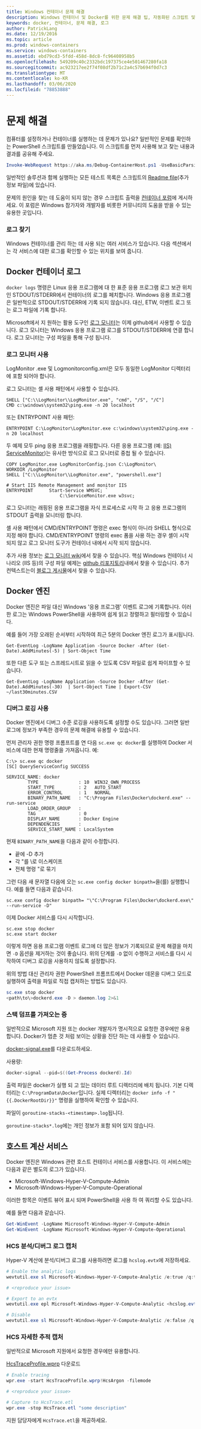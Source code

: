 ```yaml
---
title: Windows 컨테이너 문제 해결
description: Windows 컨테이너 및 Docker를 위한 문제 해결 팁, 자동화된 스크립트 및 로그 정보
keywords: docker, 컨테이너, 문제 해결, 로그
author: PatrickLang
ms.date: 12/19/2016
ms.topic: article
ms.prod: windows-containers
ms.service: windows-containers
ms.assetid: ebd79cd3-5fdd-458d-8dc8-fc96408958b5
ms.openlocfilehash: 549209c40c2332bdc197375ce4e501467280fa18
ms.sourcegitcommit: ac923217ee2f74f08df2b71c2a4c57b694f0d7c3
ms.translationtype: MT
ms.contentlocale: ko-KR
ms.lasthandoff: 03/06/2020
ms.locfileid: "78853888"
---
```

# <a name="troubleshooting"></a>문제 해결

컴퓨터를 설정하거나 컨테이너를 실행하는 데 문제가 있나요? 일반적인 문제를 확인하는 PowerShell 스크립트를 만들었습니다. 이 스크립트를 먼저 사용해 보고 찾는 내용과 결과를 공유해 주세요.

```PowerShell
Invoke-WebRequest https://aka.ms/Debug-ContainerHost.ps1 -UseBasicParsing | Invoke-Expression
```
일반적인 솔루션과 함께 실행하는 모든 테스트 목록은 스크립트의 [Readme file](https://github.com/Microsoft/Virtualization-Documentation/blob/live/windows-server-container-tools/Debug-ContainerHost/README.md)(추가 정보 파일)에 있습니다.

문제의 원인을 찾는 데 도움이 되지 않는 경우 스크립트 출력을 [컨테이너 포럼](https://social.msdn.microsoft.com/Forums/home?forum=windowscontainers)에 게시하세요. 이 포럼은 Windows 참가자와 개발자를 비롯한 커뮤니티의 도움을 받을 수 있는 유용한 곳입니다.


### <a name="finding-logs"></a>로그 찾기
Windows 컨테이너를 관리 하는 데 사용 되는 여러 서비스가 있습니다. 다음 섹션에서는 각 서비스에 대한 로그를 확인할 수 있는 위치를 보여 줍니다.

## <a name="docker-container-logs"></a>Docker 컨테이너 로그 
`docker logs` 명령은 Linux 응용 프로그램에 대 한 표준 응용 프로그램 로그 보관 위치인 STDOUT/STDERR에서 컨테이너의 로그를 페치합니다. Windows 응용 프로그램은 일반적으로 STDOUT/STDERR에 기록 되지 않습니다. 대신, ETW, 이벤트 로그 또는 로그 파일에 기록 합니다. 

Microsoft에서 지 원하는 활용 도구인 [로그 모니터](https://github.com/microsoft/windows-container-tools/tree/master/LogMonitor)는 이제 github에서 사용할 수 있습니다. 로그 모니터는 Windows 응용 프로그램 로그를 STDOUT/STDERR에 연결 합니다. 로그 모니터는 구성 파일을 통해 구성 됩니다. 

### <a name="log-monitor-usage"></a>로그 모니터 사용

LogMonitor .exe 및 Logmonitorconfig.xml은 모두 동일한 LogMonitor 디렉터리에 포함 되어야 합니다. 

로그 모니터는 셸 사용 패턴에서 사용할 수 있습니다.

```
SHELL ["C:\\LogMonitor\\LogMonitor.exe", "cmd", "/S", "/C"]
CMD c:\windows\system32\ping.exe -n 20 localhost
```

또는 ENTRYPOINT 사용 패턴:

```
ENTRYPOINT C:\LogMonitor\LogMonitor.exe c:\windows\system32\ping.exe -n 20 localhost
```

두 예제 모두 ping 응용 프로그램을 래핑합니다. 다른 응용 프로그램 (예: [IIS) ServiceMonitor]( https://github.com/microsoft/IIS.ServiceMonitor))는 유사한 방식으로 로그 모니터로 중첩 될 수 있습니다.

```
COPY LogMonitor.exe LogMonitorConfig.json C:\LogMonitor\
WORKDIR /LogMonitor
SHELL ["C:\\LogMonitor\\LogMonitor.exe", "powershell.exe"]
 
# Start IIS Remote Management and monitor IIS
ENTRYPOINT      Start-Service WMSVC; `
                    C:\ServiceMonitor.exe w3svc;
```


로그 모니터는 래핑된 응용 프로그램을 자식 프로세스로 시작 하 고 응용 프로그램의 STDOUT 출력을 모니터링 합니다.

셸 사용 패턴에서 CMD/ENTRYPOINT 명령은 exec 형식이 아니라 SHELL 형식으로 지정 해야 합니다. CMD/ENTRYPOINT 명령의 exec 폼을 사용 하는 경우 셸이 시작 되지 않고 로그 모니터 도구가 컨테이너 내에서 시작 되지 않습니다.

추가 사용 정보는 [로그 모니터 wiki](https://github.com/microsoft/windows-container-tools/wiki)에서 찾을 수 있습니다. 핵심 Windows 컨테이너 시나리오 (IIS 등)의 구성 파일 예제는 [github 리포지토리](https://github.com/microsoft/windows-container-tools/tree/master/LogMonitor/src/LogMonitor/sample-config-files)내에서 찾을 수 있습니다. 추가 컨텍스트는이 [블로그 게시물](https://techcommunity.microsoft.com/t5/Containers/Windows-Containers-Log-Monitor-Opensource-Release/ba-p/973947)에서 찾을 수 있습니다.

## <a name="docker-engine"></a>Docker 엔진
Docker 엔진은 파일 대신 Windows '응용 프로그램' 이벤트 로그에 기록합니다. 이러한 로그는 Windows PowerShell을 사용하여 쉽게 읽고 정렬하고 필터링할 수 있습니다.

예를 들어 가장 오래된 순서부터 시작하여 최근 5분의 Docker 엔진 로그가 표시됩니다.

```
Get-EventLog -LogName Application -Source Docker -After (Get-Date).AddMinutes(-5) | Sort-Object Time 
```

또한 다른 도구 또는 스프레드시트로 읽을 수 있도록 CSV 파일로 쉽게 파이프할 수 있습니다.

```
Get-EventLog -LogName Application -Source Docker -After (Get-Date).AddMinutes(-30)  | Sort-Object Time | Export-CSV ~/last30minutes.CSV
```

### <a name="enabling-debug-logging"></a>디버그 로깅 사용
Docker 엔진에서 디버그 수준 로깅을 사용하도록 설정할 수도 있습니다. 그러면 일반 로그에 정보가 부족한 경우의 문제 해결에 유용할 수 있습니다.

먼저 관리자 권한 명령 프롬프트를 연 다음 `sc.exe qc docker`를 실행하여 Docker 서비스에 대한 현재 명령줄을 가져옵니다.
예:
```
C:\> sc.exe qc docker
[SC] QueryServiceConfig SUCCESS

SERVICE_NAME: docker
        TYPE               : 10  WIN32_OWN_PROCESS
        START_TYPE         : 2   AUTO_START
        ERROR_CONTROL      : 1   NORMAL
        BINARY_PATH_NAME   : "C:\Program Files\Docker\dockerd.exe" --run-service
        LOAD_ORDER_GROUP   :
        TAG                : 0
        DISPLAY_NAME       : Docker Engine
        DEPENDENCIES       :
        SERVICE_START_NAME : LocalSystem
```

현재 `BINARY_PATH_NAME`을 다음과 같이 수정합니다.
- 끝에 -D 추가
- 각 "를 \로 이스케이프
- 전체 명령 "로 묶기

그런 다음 새 문자열 다음에 오는 `sc.exe config docker binpath=`을(를) 실행합니다. 예를 들면 다음과 같습니다. 
```
sc.exe config docker binpath= "\"C:\Program Files\Docker\dockerd.exe\" --run-service -D"
```


이제 Docker 서비스를 다시 시작합니다.
```
sc.exe stop docker
sc.exe start docker
```

이렇게 하면 응용 프로그램 이벤트 로그에 더 많은 정보가 기록되므로 문제 해결을 마치면 `-D` 옵션을 제거하는 것이 좋습니다. 위의 단계를 `-D` 없이 수행하고 서비스를 다시 시작하여 디버그 로깅을 사용하지 않도록 설정합니다.

위의 방법 대신 관리자 권한 PowerShell 프롬프트에서 Docker 데몬을 디버그 모드로 실행하여 출력을 파일로 직접 캡처하는 방법도 있습니다.
```PowerShell
sc.exe stop docker
<path\to\>dockerd.exe -D > daemon.log 2>&1
```

### <a name="obtaining-stack-dump"></a>스택 덤프를 가져오는 중

일반적으로 Microsoft 지원 또는 docker 개발자가 명시적으로 요청한 경우에만 유용 합니다. Docker가 멈춘 것 처럼 보이는 상황을 진단 하는 데 사용할 수 있습니다. 

[docker-signal.exe](https://github.com/moby/docker-signal)를 다운로드하세요.

사용량:
```PowerShell
docker-signal --pid=$((Get-Process dockerd).Id)
```

출력 파일은 docker가 실행 되 고 있는 데이터 루트 디렉터리에 배치 됩니다. 기본 디렉터리는 `C:\ProgramData\Docker`입니다. 실제 디렉터리는 `docker info -f "{{.DockerRootDir}}"` 명령을 실행하여 확인할 수 있습니다.

파일이 `goroutine-stacks-<timestamp>.log`됩니다.

`goroutine-stacks*.log`에는 개인 정보가 포함 되어 있지 않습니다.


## <a name="host-compute-service"></a>호스트 계산 서비스
Docker 엔진은 Windows 관련 호스트 컨테이너 서비스를 사용합니다. 이 서비스에는 다음과 같은 별도의 로그가 있습니다. 
- Microsoft-Windows-Hyper-V-Compute-Admin
- Microsoft-Windows-Hyper-V-Compute-Operational

이러한 항목은 이벤트 뷰어 표시 되며 PowerShell을 사용 하 여 쿼리할 수도 있습니다.

예를 들면 다음과 같습니다.
```PowerShell
Get-WinEvent -LogName Microsoft-Windows-Hyper-V-Compute-Admin
Get-WinEvent -LogName Microsoft-Windows-Hyper-V-Compute-Operational 
```

### <a name="capturing-hcs-analyticdebug-logs"></a>HCS 분석/디버그 로그 캡처

Hyper-V 계산에 분석/디버그 로그를 사용하려면 로그를 `hcslog.evtx`에 저장하세요.

```PowerShell
# Enable the analytic logs
wevtutil.exe sl Microsoft-Windows-Hyper-V-Compute-Analytic /e:true /q:true

# <reproduce your issue>

# Export to an evtx
wevtutil.exe epl Microsoft-Windows-Hyper-V-Compute-Analytic <hcslog.evtx>

# Disable
wevtutil.exe sl Microsoft-Windows-Hyper-V-Compute-Analytic /e:false /q:true
```

### <a name="capturing-hcs-verbose-tracing"></a>HCS 자세한 추적 캡처

일반적으로 Microsoft 지원에서 요청한 경우에만 유용합니다. 

[HcsTraceProfile.wprp](https://gist.github.com/jhowardmsft/71b37956df0b4248087c3849b97d8a71) 다운로드

```PowerShell
# Enable tracing
wpr.exe -start HcsTraceProfile.wprp!HcsArgon -filemode

# <reproduce your issue>

# Capture to HcsTrace.etl
wpr.exe -stop HcsTrace.etl "some description"
```

지원 담당자에게 `HcsTrace.etl`을 제공하세요.
